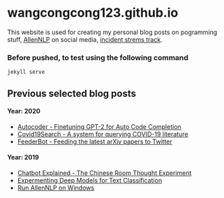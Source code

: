 # wangcongcong123.github.io
This website is used for creating my personal blog posts on pogramming stuff, [AllenNLP](https://allennlp.org/) on social media, [incident strems track](http://dcs.gla.ac.uk/~richardm/TREC_IS/).
### Before pushed, to test using the following command
`jekyll serve`

## Previous selected blog posts

#### Year: 2020
   - [Autocoder - Finetuning GPT-2 for Auto Code Completion](https://wangcongcong123.github.io/AutoCoder/)
   - [Covid19Search - A system for querying COVID-19 literature](https://wangcongcong123.github.io./CovidSearch/)
   - [FeederBot - Feeding the latest arXiv papers to Twitter](https://wangcongcong123.github.io/FeederBot/)

#### Year: 2019
  
  - [Chatbot Explained - The Chinese Room Thought Experiment](https://wangcongcong123.github.io/Chatbot/)
  - [Expermenting Deep Models for Text Classification](https://wangcongcong123.github.io/Classification/)
  - [Run AllenNLP on Windows](https://wangcongcong123.github.io/AllenNLP/) 

  
<!-- 

Next Open Source ideas
	- customize 404 pages ! (done by someone else)
Try 0001=3 that math puzzle with NN algorithms
Listen to covid-2019 tweets and analyze them to tell an interesting story.
Write a listener to report COVID-19 data on Twitter
all kinds of lanaguage tasks review using my blog data
-->


